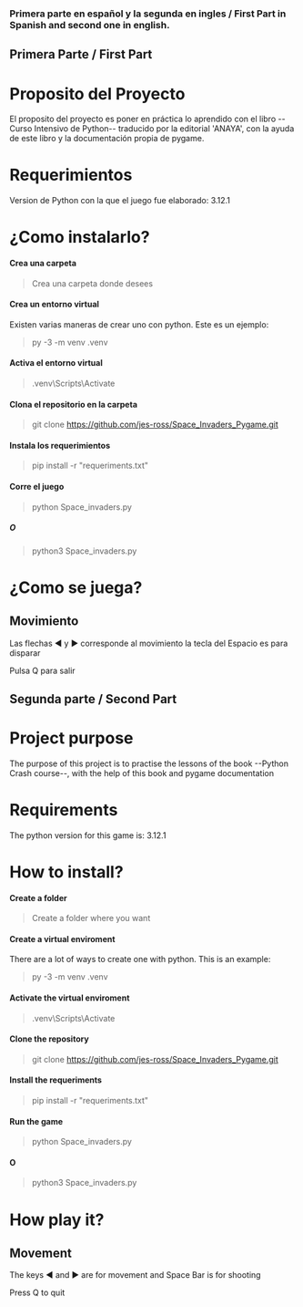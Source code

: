 ### Primera parte en español y la segunda en ingles / First Part in Spanish and second one in english.

## Primera Parte / First Part

# Proposito del Proyecto

El proposito del proyecto es poner en práctica lo aprendido con el libro --Curso Intensivo de Python-- traducido por la editorial 'ANAYA',
con la ayuda de este libro y la documentación propia de pygame. 

# Requerimientos
Version de Python con la que el juego fue elaborado: 3.12.1
# ¿Como instalarlo? 
#### Crea una carpeta
> Crea una carpeta donde desees
#### Crea un entorno virtual
Existen varias maneras de crear uno con python. Este es un ejemplo:
> py -3 -m venv .venv
#### Activa el entorno virtual
> .venv\Scripts\Activate
#### Clona el repositorio en la carpeta
> git clone https://github.com/jes-ross/Space_Invaders_Pygame.git
#### Instala los requerimientos
> pip install -r "requeriments.txt"
#### Corre el juego
> python Space_invaders.py 
##### O
> python3 Space_invaders.py

# ¿Como se juega?

## Movimiento

<p>Las flechas ◀️ y ▶️ corresponde al movimiento la tecla del Espacio es para disparar</p>
<p>Pulsa Q para salir</p>

## Segunda parte / Second Part

# Project purpose

The purpose of this project is to practise the lessons of the book --Python Crash course--,
with the help of this book and pygame documentation

# Requirements
The python version for this game is: 3.12.1
# How to install?
#### Create a folder
> Create a folder where you want
#### Create a virtual enviroment
There are a lot of ways to create one with python. This is an example: 
> py -3 -m venv .venv
#### Activate the virtual enviroment
> .venv\Scripts\Activate
#### Clone the repository
> git clone https://github.com/jes-ross/Space_Invaders_Pygame.git
#### Install the requeriments
> pip install -r "requeriments.txt"
#### Run the game
> python Space_invaders.py
#### O
> python3 Space_invaders.py
# How play it?
## Movement
<p>The keys ◀️ and ▶️ are for movement and Space Bar is for shooting</p>
<p>Press Q to quit</p>
